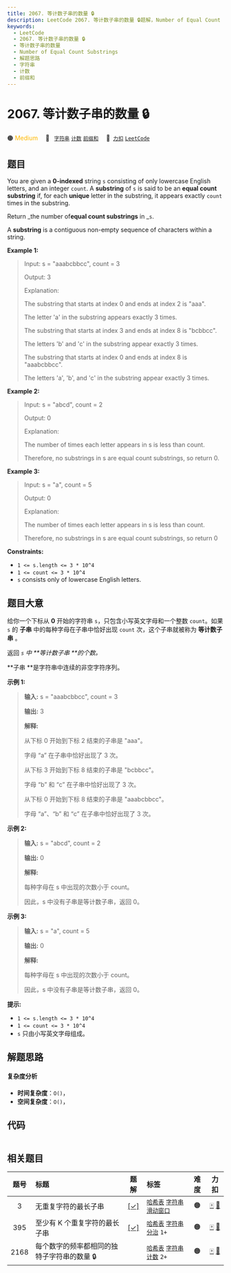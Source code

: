 ```yaml
---
title: 2067. 等计数子串的数量 🔒
description: LeetCode 2067. 等计数子串的数量 🔒题解，Number of Equal Count Substrings，包含解题思路、复杂度分析以及完整的 JavaScript 代码实现。
keywords:
  - LeetCode
  - 2067. 等计数子串的数量 🔒
  - 等计数子串的数量
  - Number of Equal Count Substrings
  - 解题思路
  - 字符串
  - 计数
  - 前缀和
---
```


# 2067. 等计数子串的数量 🔒

🟠 <font color=#ffb800>Medium</font>&emsp; 🔖&ensp; [`字符串`](/tag/string.md) [`计数`](/tag/counting.md) [`前缀和`](/tag/prefix-sum.md)&emsp; 🔗&ensp;[`力扣`](https://leetcode.cn/problems/number-of-equal-count-substrings) [`LeetCode`](https://leetcode.com/problems/number-of-equal-count-substrings)

## 题目

You are given a **0-indexed** string `s` consisting of only lowercase English
letters, and an integer `count`. A **substring** of `s` is said to be an
**equal count substring** if, for each **unique** letter in the substring, it
appears exactly `count` times in the substring.

Return _the number of**equal count substrings** in _`s`.

A **substring** is a contiguous non-empty sequence of characters within a
string.



**Example 1:**

> Input: s = "aaabcbbcc", count = 3
> 
> Output: 3
> 
> Explanation:
> 
> The substring that starts at index 0 and ends at index 2 is "aaa".
> 
> The letter 'a' in the substring appears exactly 3 times.
> 
> The substring that starts at index 3 and ends at index 8 is "bcbbcc".
> 
> The letters 'b' and 'c' in the substring appear exactly 3 times.
> 
> The substring that starts at index 0 and ends at index 8 is "aaabcbbcc".
> 
> The letters 'a', 'b', and 'c' in the substring appear exactly 3 times.

**Example 2:**

> Input: s = "abcd", count = 2
> 
> Output: 0
> 
> Explanation:
> 
> The number of times each letter appears in s is less than count.
> 
> Therefore, no substrings in s are equal count substrings, so return 0.

**Example 3:**

> Input: s = "a", count = 5
> 
> Output: 0
> 
> Explanation:
> 
> The number of times each letter appears in s is less than count.
> 
> Therefore, no substrings in s are equal count substrings, so return 0



**Constraints:**

  * `1 <= s.length <= 3 * 10^4`
  * `1 <= count <= 3 * 10^4`
  * `s` consists only of lowercase English letters.


## 题目大意

给你一个下标从 **0**  开始的字符串 `s`，只包含小写英文字母和一个整数 `count`。如果 `s` 的 **子串**
中的每种字母在子串中恰好出现 `count` 次，这个子串就被称为 **等计数子串** 。

返回 _`s` 中 **等计数子串  **的个数。_

**子串  **是字符串中连续的非空字符序列。



**示例 1:**

> 
> 
> 
> 
> 
> **输入:** s = "aaabcbbcc", count = 3
> 
> **输出:** 3
> 
> **解释:**
> 
> 从下标 0 开始到下标 2 结束的子串是 "aaa"。
> 
> 字母 “a” 在子串中恰好出现了 3 次。
> 
> 从下标 3 开始到下标 8 结束的子串是 "bcbbcc"。
> 
> 字母 “b” 和 “c” 在子串中恰好出现了 3 次。
> 
> 从下标 0 开始到下标 8 结束的子串是 "aaabcbbcc"。
> 
> 字母 “a”、“b” 和 “c” 在子串中恰好出现了 3 次。
> 
> 

**示例 2:**

> 
> 
> 
> 
> 
> **输入:** s = "abcd", count = 2
> 
> **输出:** 0
> 
> **解释:**
> 
> 每种字母在 s 中出现的次数小于 count。
> 
> 因此，s 中没有子串是等计数子串，返回 0。
> 
> 

**示例 3:**

> 
> 
> 
> 
> 
> **输入:** s = "a", count = 5
> 
> **输出:** 0
> 
> **解释:**
> 
> 每种字母在 s 中出现的次数小于 count。
> 
> 因此，s 中没有子串是等计数子串，返回 0。



**提示:**

  * `1 <= s.length <= 3 * 10^4`
  * `1 <= count <= 3 * 10^4`
  * `s` 只由小写英文字母组成。


## 解题思路

#### 复杂度分析

- **时间复杂度**：`O()`，
- **空间复杂度**：`O()`，

## 代码

```javascript

```

## 相关题目

<!-- prettier-ignore -->
| 题号 | 标题 | 题解 | 标签 | 难度 | 力扣 |
| :------: | :------ | :------: | :------ | :------: | :------: |
| 3 | 无重复字符的最长子串 | [[✓]](/problem/0003.md) |  [`哈希表`](/tag/hash-table.md) [`字符串`](/tag/string.md) [`滑动窗口`](/tag/sliding-window.md) | 🟠 | [🀄️](https://leetcode.cn/problems/longest-substring-without-repeating-characters) [🔗](https://leetcode.com/problems/longest-substring-without-repeating-characters) |
| 395 | 至少有 K 个重复字符的最长子串 | [[✓]](/problem/0395.md) |  [`哈希表`](/tag/hash-table.md) [`字符串`](/tag/string.md) [`分治`](/tag/divide-and-conquer.md) `1+` | 🟠 | [🀄️](https://leetcode.cn/problems/longest-substring-with-at-least-k-repeating-characters) [🔗](https://leetcode.com/problems/longest-substring-with-at-least-k-repeating-characters) |
| 2168 | 每个数字的频率都相同的独特子字符串的数量 🔒 |  |  [`哈希表`](/tag/hash-table.md) [`字符串`](/tag/string.md) [`计数`](/tag/counting.md) `2+` | 🟠 | [🀄️](https://leetcode.cn/problems/unique-substrings-with-equal-digit-frequency) [🔗](https://leetcode.com/problems/unique-substrings-with-equal-digit-frequency) |